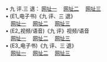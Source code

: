  &#8226; 九 评.三 退：
<a href="http://my25.cf/t/" target="_blank">网址一</a>
　<a href="http://qq404.gq/v/" target="_blank">网址二</a>
　<a href="http://qq404.cf/tt/" target="_blank">网址三</a>
　<br />
&#8226; (E1_电子书)《九 评、三 退》<br />
　<a href="http://my25.cf/t/" target="_blank">网址一</a>
　<a href="http://qq404.gq/t/" target="_blank">网址二</a>
　<a href="http://qq404.cf/t/" target="_blank">网址三</a><br />
 &#8226;  (E2_视频/语音)《九 评》视频/语音<br />
　<a href="http://my25.cf/v/" target="_blank">网址一</a>
　<a href="http://qq404.gq/v/" target="_blank">网址二</a>
　<a href="http://qq404.cf/v/" target="_blank">网址三</a><br />
 &#8226;  (E3_电子书)《九 评、三 退》<br />
　<a href="http://my25.cf/tt/" target="_blank">网址一</a>
　<a href="http://qq404.gq/tt/" target="_blank">网址二</a>
　<a href="http://qq404.cf/tt/" target="_blank">网址三</a>
